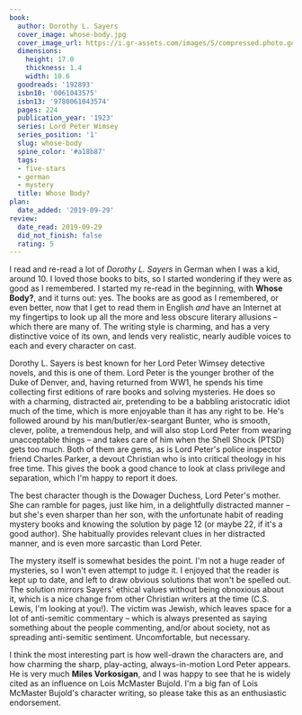 ```yaml
---
book:
  author: Dorothy L. Sayers
  cover_image: whose-body.jpg
  cover_image_url: https://i.gr-assets.com/images/S/compressed.photo.goodreads.com/books/1387573241l/192893._SY160_.jpg
  dimensions:
    height: 17.0
    thickness: 1.4
    width: 10.6
  goodreads: '192893'
  isbn10: '0061043575'
  isbn13: '9780061043574'
  pages: 224
  publication_year: '1923'
  series: Lord Peter Wimsey
  series_position: '1'
  slug: whose-body
  spine_color: '#a18b87'
  tags:
  - five-stars
  - german
  - mystery
  title: Whose Body?
plan:
  date_added: '2019-09-29'
review:
  date_read: 2019-09-29
  did_not_finish: false
  rating: 5
---
```


I read and re-read a lot of *Dorothy L. Sayers* in German when I was a kid, around 10. I loved those books to bits, so I started wondering if they were as good as I remembered. I started my re-read in the beginning, with **Whose Body?**, and it turns out: yes. The books are as good as I remembered, or even better, now that I get to read them in English *and* have an Internet at my fingertips to look up all the more and less obscure literary allusions – which there are many of. The writing style is charming, and has a very distinctive voice of its own, and lends very realistic, nearly audible voices to each and every character on cast.

Dorothy L. Sayers is best known for her Lord Peter Wimsey detective novels, and this is one of them. Lord Peter is the younger brother of the Duke of Denver, and, having returned from WW1, he spends his time collecting first editions of rare books and solving mysteries. He does so with a charming, distracted air, pretending to be a babbling aristocratic idiot much of the time, which is more enjoyable than it has any right to be. He's followed around by his man/butler/ex-seargant Bunter, who is smooth, clever, polite, a tremendous help, and will also stop Lord Peter from wearing unacceptable things – and takes care of him when the Shell Shock (PTSD) gets too much. Both of them are gems, as is Lord Peter's police inspector friend Charles Parker, a devout Christian who is into critical theology in his free time. This gives the book a good chance to look at class privilege and separation, which I'm happy to report it does.

The best character though is the Dowager Duchess, Lord Peter's mother. She can ramble for pages, just like him, in a delightfully distracted manner – but she's even sharper than her son, with the unfortunate habit of reading mystery books and knowing the solution by page 12 (or maybe 22, if it's a good author). She habitually provides relevant clues in her distracted manner, and is even more sarcastic than Lord Peter.

The mystery itself is somewhat besides the point. I'm not a huge reader of mysteries, so I won't even attempt to judge it. I enjoyed that the reader is kept up to date, and left to draw obvious solutions that won't be spelled out. The solution mirrors Sayers' ethical values without being obnoxious about it, which is a nice change from other Christian writers at the time (C.S. Lewis, I'm looking at you!). The victim was Jewish, which leaves space for a lot of anti-semitic commentary – which is always presented as saying something about the people commenting, and/or about society, not as spreading anti-semitic sentiment. Uncomfortable, but necessary.

I think the most interesting part is how well-drawn the characters are, and how charming the sharp, play-acting, always-in-motion Lord Peter appears. He is very much **Miles Vorkosigan**, and I was happy to see that he is widely cited as an influence on Lois McMaster Bujold. I'm a big fan of Lois McMaster Bujold's character writing, so please take this as an enthusiastic endorsement.
